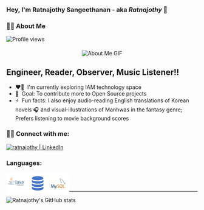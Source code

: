 ### Hey, I'm Ratnajothy Sangeethanan - aka _Ratnajothy_ 👋
### :mage_man: About Me 	
![Profile views](https://gpvc.arturio.dev/ratnajothy)

<div align="middle">
      <img align="middle" width="80%" height="80%" alt="About Me GIF" src="/assets/dataelemental-eyesight.gif">
</div>

## Engineer, Reader, Observer, Music Listener!!

- ❤️‍🔥  &nbsp;I'm currently exploring IAM technology space
- 🥅  &nbsp;Goal: To contribute more to Open Source projects
-  ⚡  &nbsp;Fun facts: I also enjoy audio-reading English translations of Korean novels 🎧 and visual-illustrations of Manhwas in the fantasy genre; Prefers listening to movie background scores 

### 👨‍💻  Connect with me: 
[<img aligh="left" alt="ratnajothy | LinkedIn" width="45px" src="https://cdn.jsdelivr.net/npm/simple-icons@v3/icons/linkedin.svg" />](https://www.linkedin.com/in/ratnajothy-sangeethanan)

### Languages:
<img align="left" alt="Java" width="55px" src="https://raw.githubusercontent.com/github/explore/80688e429a7d4ef2fca1e82350fe8e3517d3494d/topics/java/java.png" />
<img align="left" alt="SQL" width="55px" src="https://raw.githubusercontent.com/github/explore/80688e429a7d4ef2fca1e82350fe8e3517d3494d/topics/sql/sql.png" />
<img align="left" alt="MySQL" width="55px" src="https://raw.githubusercontent.com/github/explore/80688e429a7d4ef2fca1e82350fe8e3517d3494d/topics/mysql/mysql.png" />
<br><br>

---
![Ratnajothy's GitHub stats](https://github-readme-stats.vercel.app/api?username=ratnajothy&count_private=true&hide_border=true&show_icons=true&theme=radical)<br>
